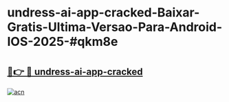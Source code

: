 # undress-ai-app-cracked-Baixar-Gratis-Ultima-Versao-Para-Android-IOS-2025-#qkm8e

# <h2><a href="https://ainizakaria.my?title=undress-ai-app-cracked&ref=25M">🔗👉 🔴 undress-ai-app-cracked</a></h2>

[![acn](https://github.com/user-attachments/assets/0f9c940e-d8b0-45ae-aac7-cd30a18b3e1c)](https://ainizakaria.my?title=undress-ai-app-cracked&ref=25M)

